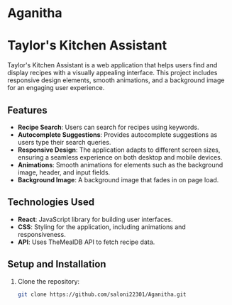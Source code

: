 # Aganitha
# Taylor's Kitchen Assistant

Taylor's Kitchen Assistant is a web application that helps users find and display recipes with a visually appealing interface. This project includes responsive design elements, smooth animations, and a background image for an engaging user experience.

## Features

- **Recipe Search**: Users can search for recipes using keywords.
- **Autocomplete Suggestions**: Provides autocomplete suggestions as users type their search queries.
- **Responsive Design**: The application adapts to different screen sizes, ensuring a seamless experience on both desktop and mobile devices.
- **Animations**: Smooth animations for elements such as the background image, header, and input fields.
- **Background Image**: A background image that fades in on page load.

## Technologies Used

- **React**: JavaScript library for building user interfaces.
- **CSS**: Styling for the application, including animations and responsiveness.
- **API**: Uses TheMealDB API to fetch recipe data.

## Setup and Installation

1. Clone the repository:
   ```bash
   git clone https://github.com/saloni22301/Aganitha.git
